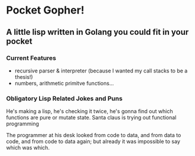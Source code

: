 
# Pocket Gopher!
## A little lisp written in Golang you could fit in your pocket

### Current Features
- recursive parser & interpreter (because I wanted my call stacks to be a thesis!)
- numbers, arithmetic primitve functions...


### Obligatory Lisp Related Jokes and Puns
He's making a lisp,
he's checking it twice,
he's gonna find out which functions are pure or mutate state.
Santa claus is trying out functional programming

The programmer at his desk looked from code to data, and from data to code, and from code to data again; but already it was impossible to say which was which.